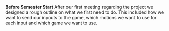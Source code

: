 **Before Semester Start**
After our first meeting regarding the project we designed a rough outline on what we first need to do. This included how we want to send our inpouts to the game, which motions we want to use for each input and which game we want to use.
